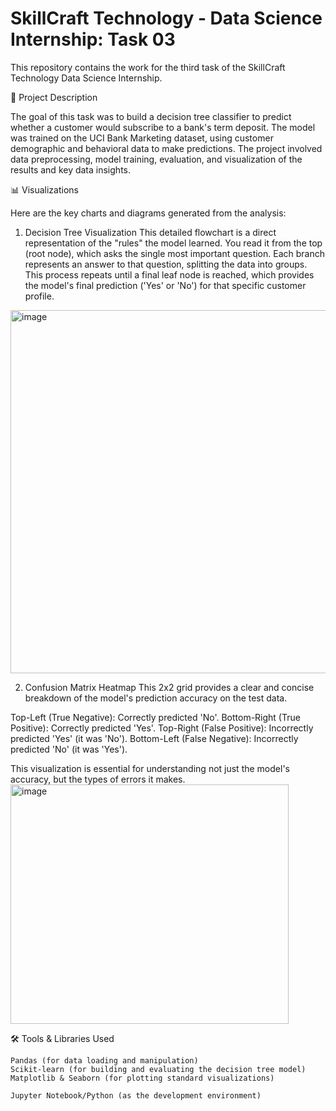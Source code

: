 # SkillCraft Technology - Data Science Internship: Task 03

This repository contains the work for the third task of the SkillCraft Technology Data Science Internship.

📝 Project Description

The goal of this task was to build a decision tree classifier to predict whether a customer would subscribe to a bank's term deposit. The model was trained on the UCI Bank Marketing dataset, using customer demographic and behavioral data to make predictions. The project involved data preprocessing, model training, evaluation, and visualization of the results and key data insights.

📊 Visualizations

Here are the key charts and diagrams generated from the analysis:

1. Decision Tree Visualization This detailed flowchart is a direct representation of the "rules" the model learned.
You read it from the top (root node), which asks the single most important question.
Each branch represents an answer to that question, splitting the data into groups.
This process repeats until a final leaf node is reached, which provides the model's final prediction ('Yes' or 'No') for that specific customer profile.
<img width="963" height="581" alt="image" src="https://github.com/user-attachments/assets/dd6ed4ae-7ed1-4743-b866-adc4917b3211" />

2. Confusion Matrix Heatmap This 2x2 grid provides a clear and concise breakdown of the model's prediction accuracy on the test data.

Top-Left (True Negative): Correctly predicted 'No'.
Bottom-Right (True Positive): Correctly predicted 'Yes'.
Top-Right (False Positive): Incorrectly predicted 'Yes' (it was 'No').
Bottom-Left (False Negative): Incorrectly predicted 'No' (it was 'Yes').

This visualization is essential for understanding not just the model's accuracy, but the types of errors it makes.
<img width="445" height="383" alt="image" src="https://github.com/user-attachments/assets/b32eef78-2c4c-4005-ac16-0921d437f6ae" />

🛠️ Tools & Libraries Used

    Pandas (for data loading and manipulation)
    Scikit-learn (for building and evaluating the decision tree model)
    Matplotlib & Seaborn (for plotting standard visualizations)

    Jupyter Notebook/Python (as the development environment)
